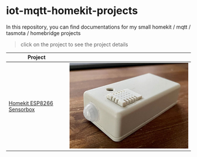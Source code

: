 # iot-mqtt-homekit-projects
In this repository, you can find documentations for my small homekit / mqtt / tasmota / homebridge projects

> click on the project to see the project details

| Project |  |
| ------ | ----------- |
| [Homekit ESP8266 Sensorbox](https://github.com/artifactdev/iot-mqtt-homekit-projects/tree/main/sensorbox) | [![](https://github.com/artifactdev/iot-mqtt-homekit-projects/raw/main/sensorbox/assets/sensorbox-final.jpg)](https://github.com/artifactdev/iot-mqtt-homekit-projects/tree/main/sensorbox) |

